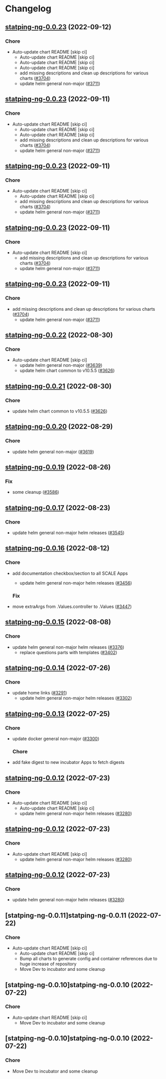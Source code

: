 # Changelog



## [statping-ng-0.0.23](https://github.com/truecharts/charts/compare/statping-ng-0.0.22...statping-ng-0.0.23) (2022-09-12)

### Chore

- Auto-update chart README [skip ci]
  - Auto-update chart README [skip ci]
  - Auto-update chart README [skip ci]
  - Auto-update chart README [skip ci]
  - add missing descriptions and clean up descriptions for various charts ([#3704](https://github.com/truecharts/charts/issues/3704))
  - update helm general non-major ([#3711](https://github.com/truecharts/charts/issues/3711))




## [statping-ng-0.0.23](https://github.com/truecharts/charts/compare/statping-ng-0.0.22...statping-ng-0.0.23) (2022-09-11)

### Chore

- Auto-update chart README [skip ci]
  - Auto-update chart README [skip ci]
  - Auto-update chart README [skip ci]
  - add missing descriptions and clean up descriptions for various charts ([#3704](https://github.com/truecharts/charts/issues/3704))
  - update helm general non-major ([#3711](https://github.com/truecharts/charts/issues/3711))




## [statping-ng-0.0.23](https://github.com/truecharts/charts/compare/statping-ng-0.0.22...statping-ng-0.0.23) (2022-09-11)

### Chore

- Auto-update chart README [skip ci]
  - Auto-update chart README [skip ci]
  - add missing descriptions and clean up descriptions for various charts ([#3704](https://github.com/truecharts/charts/issues/3704))
  - update helm general non-major ([#3711](https://github.com/truecharts/charts/issues/3711))




## [statping-ng-0.0.23](https://github.com/truecharts/charts/compare/statping-ng-0.0.22...statping-ng-0.0.23) (2022-09-11)

### Chore

- Auto-update chart README [skip ci]
  - add missing descriptions and clean up descriptions for various charts ([#3704](https://github.com/truecharts/charts/issues/3704))
  - update helm general non-major ([#3711](https://github.com/truecharts/charts/issues/3711))




## [statping-ng-0.0.23](https://github.com/truecharts/charts/compare/statping-ng-0.0.22...statping-ng-0.0.23) (2022-09-11)

### Chore

- add missing descriptions and clean up descriptions for various charts ([#3704](https://github.com/truecharts/charts/issues/3704))
  - update helm general non-major ([#3711](https://github.com/truecharts/charts/issues/3711))




## [statping-ng-0.0.22](https://github.com/truecharts/charts/compare/statping-ng-0.0.20...statping-ng-0.0.22) (2022-08-30)

### Chore

- Auto-update chart README [skip ci]
  - update helm general non-major ([#3639](https://github.com/truecharts/charts/issues/3639))
  - update helm chart common to v10.5.5 ([#3626](https://github.com/truecharts/charts/issues/3626))




## [statping-ng-0.0.21](https://github.com/truecharts/charts/compare/statping-ng-0.0.20...statping-ng-0.0.21) (2022-08-30)

### Chore

- update helm chart common to v10.5.5 ([#3626](https://github.com/truecharts/charts/issues/3626))




## [statping-ng-0.0.20](https://github.com/truecharts/charts/compare/statping-ng-0.0.19...statping-ng-0.0.20) (2022-08-29)

### Chore

- update helm general non-major ([#3619](https://github.com/truecharts/charts/issues/3619))




## [statping-ng-0.0.19](https://github.com/truecharts/charts/compare/statping-ng-0.0.17...statping-ng-0.0.19) (2022-08-26)

### Fix

- some cleanup ([#3586](https://github.com/truecharts/charts/issues/3586))




## [statping-ng-0.0.17](https://github.com/truecharts/charts/compare/statping-ng-0.0.16...statping-ng-0.0.17) (2022-08-23)

### Chore

- update helm general non-major helm releases ([#3545](https://github.com/truecharts/charts/issues/3545))




## [statping-ng-0.0.16](https://github.com/truecharts/charts/compare/statping-ng-0.0.15...statping-ng-0.0.16) (2022-08-12)

### Chore

- add documentation checkbox/section to all SCALE Apps
  - update helm general non-major helm releases ([#3456](https://github.com/truecharts/charts/issues/3456))

  ### Fix

- move extraArgs from .Values.controller to .Values ([#3447](https://github.com/truecharts/charts/issues/3447))




## [statping-ng-0.0.15](https://github.com/truecharts/charts/compare/statping-ng-0.0.14...statping-ng-0.0.15) (2022-08-08)

### Chore

- update helm general non-major helm releases ([#3376](https://github.com/truecharts/charts/issues/3376))
  - replace questions parts with templates ([#3402](https://github.com/truecharts/charts/issues/3402))




## [statping-ng-0.0.14](https://github.com/truecharts/apps/compare/statping-ng-0.0.13...statping-ng-0.0.14) (2022-07-26)

### Chore

- update home links ([#3291](https://github.com/truecharts/apps/issues/3291))
  - update helm general non-major helm releases ([#3302](https://github.com/truecharts/apps/issues/3302))




## [statping-ng-0.0.13](https://github.com/truecharts/apps/compare/statping-ng-0.0.12...statping-ng-0.0.13) (2022-07-25)

### Chore

- update docker general non-major ([#3300](https://github.com/truecharts/apps/issues/3300))

  ### Chore

- add fake digest to new incubator Apps to fetch digests




## [statping-ng-0.0.12](https://github.com/truecharts/apps/compare/statping-ng-0.0.11...statping-ng-0.0.12) (2022-07-23)

### Chore

- Auto-update chart README [skip ci]
  - Auto-update chart README [skip ci]
  - update helm general non-major helm releases ([#3280](https://github.com/truecharts/apps/issues/3280))




## [statping-ng-0.0.12](https://github.com/truecharts/apps/compare/statping-ng-0.0.11...statping-ng-0.0.12) (2022-07-23)

### Chore

- Auto-update chart README [skip ci]
  - update helm general non-major helm releases ([#3280](https://github.com/truecharts/apps/issues/3280))




## [statping-ng-0.0.12](https://github.com/truecharts/apps/compare/statping-ng-0.0.11...statping-ng-0.0.12) (2022-07-23)

### Chore

- update helm general non-major helm releases ([#3280](https://github.com/truecharts/apps/issues/3280))




## [statping-ng-0.0.11]statping-ng-0.0.11 (2022-07-22)

### Chore

- Auto-update chart README [skip ci]
  - Auto-update chart README [skip ci]
  - Bump all charts to generate config and container references due to huge increase of repository
  - Move Dev to incubator and some cleanup




## [statping-ng-0.0.10]statping-ng-0.0.10 (2022-07-22)

### Chore

- Auto-update chart README [skip ci]
  - Move Dev to incubator and some cleanup




## [statping-ng-0.0.10]statping-ng-0.0.10 (2022-07-22)

### Chore

- Move Dev to incubator and some cleanup

